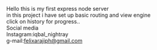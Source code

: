 Hello this is my first express node server</br>
in this project i have set up basic routing and view engine
</br> click on history for progress..
</br>
Social media
</br>
Instagram:iqbal_nightray</br>
g-mail:felixarajiph@gmail.com
